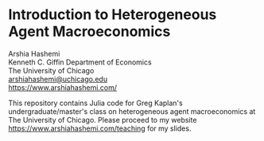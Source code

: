 # Introduction to Heterogeneous Agent Macroeconomics
Arshia Hashemi  
Kenneth C. Giffin Department of Economics  
The University of Chicago  
arshiahashemi@uchicago.edu  
https://www.arshiahashemi.com/ 

This repository contains Julia code for Greg Kaplan's undergraduate/master's class on heterogeneous agent macroeconomics at The University of Chicago. Please proceed to my website https://www.arshiahashemi.com/teaching for my slides.
